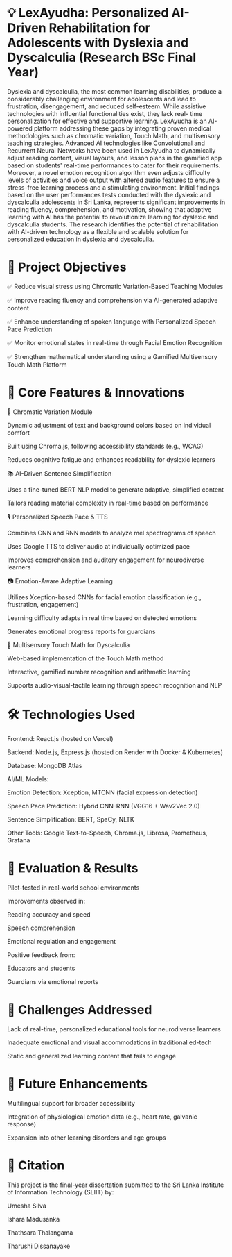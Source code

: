 # 💡 LexAyudha: Personalized AI-Driven Rehabilitation for Adolescents with Dyslexia and Dyscalculia (Research BSc Final Year)
Dyslexia and dyscalculia, the most common learning disabilities, produce a considerably challenging environment for adolescents and lead to frustration, disengagement, and reduced self-esteem. While assistive technologies with influential functionalities exist, they lack real- time personalization for effective and supportive learning. LexAyudha is an AI-powered platform addressing these gaps by integrating proven medical methodologies such as chromatic variation, Touch Math, and multisensory teaching strategies. Advanced AI technologies like Convolutional and Recurrent Neural Networks have been used in LexAyudha to dynamically adjust reading content, visual layouts, and lesson plans in the gamified app based on students' real-time performances to cater for their requirements. Moreover, a novel emotion recognition algorithm even adjusts difficulty levels of activities and voice output with altered audio features to ensure a stress-free learning process and a stimulating environment. Initial findings based on the user performances tests conducted with the dyslexic and dyscalculia adolescents in Sri Lanka, represents significant improvements in reading fluency, comprehension, and motivation, showing that adaptive learning with AI has the potential to revolutionize learning for dyslexic and dyscalculia students. The research identifies the potential of rehabilitation with AI-driven technology as a flexible and scalable solution for personalized education in dyslexia and dyscalculia.

# 🎯 Project Objectives

✅ Reduce visual stress using Chromatic Variation-Based Teaching Modules

✅ Improve reading fluency and comprehension via AI-generated adaptive content

✅ Enhance understanding of spoken language with Personalized Speech Pace Prediction

✅ Monitor emotional states in real-time through Facial Emotion Recognition

✅ Strengthen mathematical understanding using a Gamified Multisensory Touch Math Platform


# 🧠 Core Features & Innovations

🌈 Chromatic Variation Module

Dynamic adjustment of text and background colors based on individual comfort

Built using Chroma.js, following accessibility standards (e.g., WCAG)

Reduces cognitive fatigue and enhances readability for dyslexic learners

📚 AI-Driven Sentence Simplification

Uses a fine-tuned BERT NLP model to generate adaptive, simplified content

Tailors reading material complexity in real-time based on performance

🎙️ Personalized Speech Pace & TTS

Combines CNN and RNN models to analyze mel spectrograms of speech

Uses Google TTS to deliver audio at individually optimized pace

Improves comprehension and auditory engagement for neurodiverse learners

📷 Emotion-Aware Adaptive Learning

Utilizes Xception-based CNNs for facial emotion classification (e.g., frustration, engagement)

Learning difficulty adapts in real time based on detected emotions

Generates emotional progress reports for guardians

🔢 Multisensory Touch Math for Dyscalculia

Web-based implementation of the Touch Math method

Interactive, gamified number recognition and arithmetic learning

Supports audio-visual-tactile learning through speech recognition and NLP


# 🛠️ Technologies Used

Frontend: React.js (hosted on Vercel)

Backend: Node.js, Express.js (hosted on Render with Docker & Kubernetes)

Database: MongoDB Atlas

AI/ML Models:

Emotion Detection: Xception, MTCNN (facial expression detection)

Speech Pace Prediction: Hybrid CNN-RNN (VGG16 + Wav2Vec 2.0)

Sentence Simplification: BERT, SpaCy, NLTK

Other Tools: Google Text-to-Speech, Chroma.js, Librosa, Prometheus, Grafana

# 🧪 Evaluation & Results
Pilot-tested in real-world school environments

Improvements observed in:

Reading accuracy and speed

Speech comprehension

Emotional regulation and engagement

Positive feedback from:

Educators and students

Guardians via emotional reports

# 🧩 Challenges Addressed
Lack of real-time, personalized educational tools for neurodiverse learners

Inadequate emotional and visual accommodations in traditional ed-tech

Static and generalized learning content that fails to engage

# 📍 Future Enhancements
Multilingual support for broader accessibility

Integration of physiological emotion data (e.g., heart rate, galvanic response)

Expansion into other learning disorders and age groups

# 📜 Citation
This project is the final-year dissertation submitted to the Sri Lanka Institute of Information Technology (SLIIT) by:

Umesha Silva

Ishara Madusanka

Thathsara Thalangama

Tharushi Dissanayake








